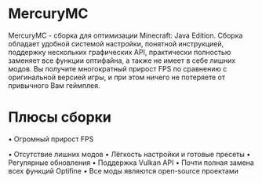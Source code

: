 # MercuryMC
MercuryMC - сборка для оптимизации Minecraft: Java Edition. Сборка обладает удобной системой настройки, понятной инструкцией, поддержку нескольких графических API, практически полностью заменяет все функции оптифайна, а также не имеет в себе лишних модов. Вы получите многократный прирост FPS по сравнению с оригинальной версией игры, и при этом ничего не потеряете от привычного Вам геймплея.

# Плюсы сборки
• Огромный прирост FPS

• Отсутствие лишних модов
• Лёгкость настройки и готовые пресеты
• Регулярные обновления
• Поддержка Vulkan API
• Почти полная замена всех функций Optifine
• Все моды являются open-source проектами 
